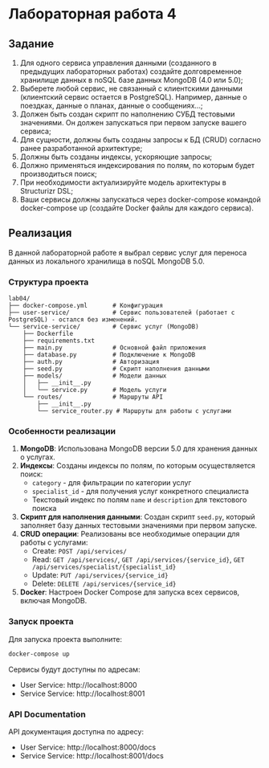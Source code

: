 # Лабораторная работа 4

## Задание

1. Для одного сервиса управления данными (созданного в предыдущих лабораторных работах) создайте долговременное хранилище данных в noSQL базе данных MongoDB (4.0 или 5.0);
2. Выберете любой сервис, не связанный с клиентскими данными (клиентский сервис остается в PostgreSQL). Например, данные о поездках, данные о планах, данные о сообщениях...;
3. Должен быть создан скрипт по наполнению СУБД тестовыми значениями. Он должен запускаться при первом запуске вашего сервиса;
4. Для сущности, должны быть созданы запросы к БД (CRUD) согласно ранее разработанной архитектуре;
5. Должны быть созданы индексы, ускоряющие запросы;
6. Должно применяться индексирования по полям, по которым будет производиться поиск;
7. При необходимости актуализируйте модель архитектуры в Structurizr DSL;
8. Ваши сервисы должны запускаться через docker-compose командой docker-compose up (создайте Docker файлы для каждого сервиса).

## Реализация

В данной лабораторной работе я выбрал сервис услуг для переноса данных из локального хранилища в noSQL MongoDB 5.0.

### Структура проекта

```
lab04/
├── docker-compose.yml       # Конфигурация
├── user-service/            # Сервис пользователей (работает с PostgreSQL) - остался без изменений.
└── service-service/         # Сервис услуг (MongoDB)
    ├── Dockerfile
    ├── requirements.txt
    ├── main.py              # Основной файл приложения
    ├── database.py          # Подключение к MongoDB
    ├── auth.py              # Авторизация
    ├── seed.py              # Скрипт наполнения данными
    ├── models/              # Модели данных
    │   ├── __init__.py
    │   └── service.py       # Модель услуги
    └── routes/              # Маршруты API
        ├── __init__.py
        └── service_router.py # Маршруты для работы с услугами
```

### Особенности реализации

1. **MongoDB**: Использована MongoDB версии 5.0 для хранения данных о услугах.
2. **Индексы**: Созданы индексы по полям, по которым осуществляется поиск:
   - `category` - для фильтрации по категории услуг
   - `specialist_id` - для получения услуг конкретного специалиста
   - Текстовый индекс по полям `name` и `description` для текстового поиска
3. **Скрипт для наполнения данными**: Создан скрипт `seed.py`, который заполняет базу данных тестовыми значениями при первом запуске.
4. **CRUD операции**: Реализованы все необходимые операции для работы с услугами:
   - Create: `POST /api/services/`
   - Read: `GET /api/services/`, `GET /api/services/{service_id}`, `GET /api/services/specialist/{specialist_id}`
   - Update: `PUT /api/services/{service_id}`
   - Delete: `DELETE /api/services/{service_id}`
5. **Docker**: Настроен Docker Compose для запуска всех сервисов, включая MongoDB.

### Запуск проекта

Для запуска проекта выполните:

```bash
docker-compose up
```

Сервисы будут доступны по адресам:
- User Service: http://localhost:8000
- Service Service: http://localhost:8001

### API Documentation

API документация доступна по адресу:
- User Service: http://localhost:8000/docs
- Service Service: http://localhost:8001/docs 